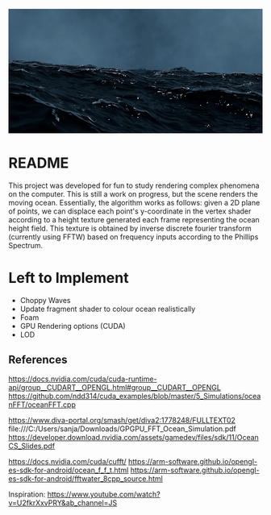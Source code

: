 ![Alt text](./renders/ocean.png?raw=true "Optional Title")

# README

This project was developed for fun to study rendering complex phenomena on the computer. This is still a work on progress, but the scene renders the moving ocean. Essentially, the algorithm works as follows: given a 2D plane of points, we can displace each point's y-coordinate in the vertex shader according to a height texture generated each frame representing the ocean height field. This texture is obtained by inverse discrete fourier transform (currently using FFTW) based on frequency inputs according to the Phillips Spectrum.

# Left to Implement

- Choppy Waves
- Update fragment shader to colour ocean realistically
- Foam
- GPU Rendering options (CUDA)
- LOD

## References

https://docs.nvidia.com/cuda/cuda-runtime-api/group__CUDART__OPENGL.html#group__CUDART__OPENGL
https://github.com/ndd314/cuda_examples/blob/master/5_Simulations/oceanFFT/oceanFFT.cpp

https://www.diva-portal.org/smash/get/diva2:1778248/FULLTEXT02
file:///C:/Users/sanja/Downloads/GPGPU_FFT_Ocean_Simulation.pdf
https://developer.download.nvidia.com/assets/gamedev/files/sdk/11/OceanCS_Slides.pdf

https://docs.nvidia.com/cuda/cufft/
https://arm-software.github.io/opengl-es-sdk-for-android/ocean_f_f_t.html
https://arm-software.github.io/opengl-es-sdk-for-android/fftwater_8cpp_source.html

Inspiration:
https://www.youtube.com/watch?v=U2fkrXxvPRY&ab_channel=JS
